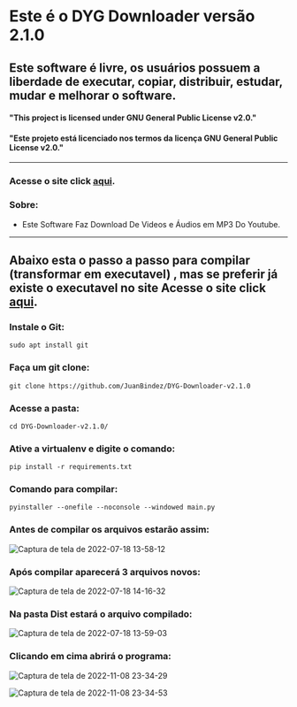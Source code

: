 # Este é o DYG Downloader versão 2.1.0

## Este software é livre, os usuários possuem a liberdade de executar, copiar, distribuir, estudar, mudar e melhorar o software.

#### "This project is licensed under GNU General Public License v2.0."

#### "Este projeto está licenciado nos termos da licença GNU General Public License v2.0."

----------
### Acesse o site click __[aqui](https://juanbindez.github.io/site.dyg.downloader/)__.

### Sobre:

- Este Software Faz Download De Videos e Áudios em MP3 Do Youtube.

-----------
## Abaixo esta o passo a passo para compilar (transformar em executavel) , mas se preferir já existe o executavel no site Acesse o site click __[aqui](https://juanbindez.github.io/site.dyg.downloader/)__.

### Instale o Git:

    sudo apt install git

### Faça um git clone:

    git clone https://github.com/JuanBindez/DYG-Downloader-v2.1.0
    
### Acesse a pasta:

    cd DYG-Downloader-v2.1.0/

### Ative a virtualenv e digite o comando:


    pip install -r requirements.txt

### Comando para compilar:


    pyinstaller --onefile --noconsole --windowed main.py
    
    
### Antes de compilar os arquivos estarão assim:

![Captura de tela de 2022-07-18 13-58-12](https://user-images.githubusercontent.com/79322362/179566764-2d5149fe-4425-45d6-a025-032d66251c7f.png)

### Após compilar aparecerá 3 arquivos novos:

![Captura de tela de 2022-07-18 14-16-32](https://user-images.githubusercontent.com/79322362/179566787-86690eba-0902-4be7-9d7f-620996c776b5.png)

### Na pasta Dist estará o arquivo compilado:

![Captura de tela de 2022-07-18 13-59-03](https://user-images.githubusercontent.com/79322362/179566803-b58c664b-bb25-4d49-8bb0-8fd5466123de.png)

### Clicando em cima abrirá o programa:


![Captura de tela de 2022-11-08 23-34-29](https://user-images.githubusercontent.com/79322362/200723299-6342c31a-bd4b-4b82-985d-872c20507e2c.png)


![Captura de tela de 2022-11-08 23-34-53](https://user-images.githubusercontent.com/79322362/200723306-ff0de736-7a21-4d80-ad35-4cfc38d7c9b1.png)


